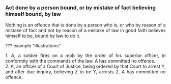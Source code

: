 ### Act done by a person bound, or by mistake of fact believing himself bound, by law
<div style="text-align: justify">

Nothing is an offence that is done by a person who is, or who by reason of a mistake of fact and not by reason of a mistake of law in good faith believes himself to be, bound by law to do it.

</div>

??? example "Illustrations"
    <div style="text-align: justify"> 1. A, a soldier fires on a mob by the order of his superior officer, in conformity with the commands of the law. A has committed no offence.
    <div style="text-align: justify"> 2. A, an officer of a Court of Justice, being ordered by that Court to arrest Y, and after due inquiry, believing Z to be Y, arrests Z. A has committed no offence.
